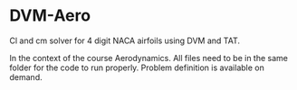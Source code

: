 # DVM-Aero
Cl and cm solver for 4 digit NACA airfoils using DVM and TAT.

In the context of the course Aerodynamics. All files need to be in the same folder for the code to run properly. Problem definition is available on demand.
